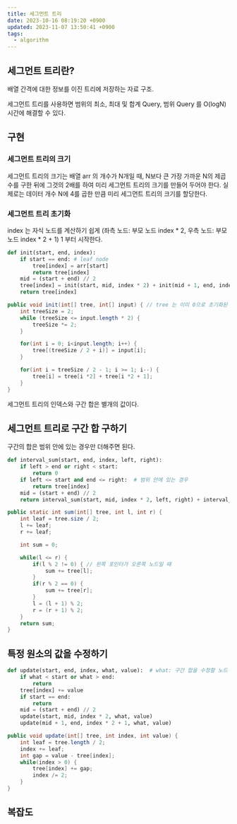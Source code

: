 ```yaml
---
title: 세그먼트 트리
date: 2023-10-16 08:19:20 +0900
updated: 2023-11-07 13:50:41 +0900
tags:
  - algorithm
---
```


## 세그먼트 트리란?

배열 간격에 대한 정보를 이진 트리에 저장하는 자료 구조.

세그먼트 트리를 사용하면 범위의 최소, 최대 및 합계 Query, 범위 Query 를 O(logN) 시간에 해결할 수 있다.

## 구현

### 세그먼트 트리의 크기

세그먼트 트리의 크기는 배열 arr 의 개수가 N개일 때, N보다 큰 가장 가까운 N의 제곱수를 구한 뒤에 그것의 2배를 하여 미리 세그먼트 트리의 크기를 만들어 두어야 한다.
실제로는 데이터 개수 N에 4를 곱한 만큼 미리 세그먼트 트리의 크기를 할당한다.

### 세그먼트 트리 초기화

index 는 자식 노드를 계산하기 쉽게 (좌측 노드: 부모 노드 index * 2, 우측 노드: 부모 노드 index * 2 + 1) 1 부터 시작한다.

```python
def init(start, end, index):
	if start == end: # leaf node 
		tree[index] = arr[start]
		return tree[index]
	mid = (start + end) // 2
	tree[index] = init(start, mid, index * 2) + init(mid + 1, end, index * 2 + 1)   # 좌측 노드, 우측 노드를 채운다.
	return tree[index]
```

```java
public void init(int[] tree, int[] input) { // tree 는 이미 0으로 초기화된 상태 (덧셈 세그먼트 트리에서)
	int treeSize = 2;
	while (treeSize <= input.length * 2) {
		treeSize *= 2;
	}

	for(int i = 0; i<input.length; i++) {
		tree[(treeSize / 2 + i)] = input[i];
	}

	for(int i = treeSize / 2 - 1; i >= 1; i--) {
		tree[i] = tree[i *2] + tree[i *2 + 1];
	}
}
```

세그먼트 트리의 인덱스와 구간 합은 별개의 값이다.

## 세그먼트 트리로 구간 합 구하기

구간의 합은 범위 안에 있는 경우만 더해주면 된다.

```python
def interval_sum(start, end, index, left, right):
	if left > end or right < start:
		return 0
	if left <= start and end <= right:  # 범위 안에 있는 경우
		return tree[index]
	mid = (start + end) // 2
	return interval_sum(start, mid, index * 2, left, right) + interval_sum(mid + 1, end, index*2 + 1, left, right)
```

```java
public static int sum(int[] tree, int l, int r) {
	int leaf = tree.size / 2;
	l += leaf;
	r += leaf;

	int sum = 0;

	while(l <= r) {
		if(l % 2 != 0) { // 왼쪽 포인터가 오른쪽 노드일 때
			sum += tree[l];
		}
		if(r % 2 == 0) {
			sum += tree[r];
		}
		l = (l + 1) % 2;
		r = (r + 1) % 2;
	}
	return sum;
}
```

## 특정 원소의 값을 수정하기

```python
def update(start, end, index, what, value):  # what: 구간 합을 수정할 노드 인덱스  
    if what < start or what > end:  
        return  
    tree[index] += value  
    if start == end:  
        return  
    mid = (start + end) // 2  
    update(start, mid, index * 2, what, value)  
    update(mid + 1, end, index * 2 + 1, what, value)
```

```java
public void update(int[] tree, int index, int value) {
	int leaf = tree.length / 2;
	index += leaf;
	int gap = value - tree[index];
	while(index > 0) {
		tree[index] += gap;
		index /= 2;
	}
}
```

## 복잡도

